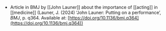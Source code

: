- Article in BMJ by [[John Launer]] about the importance of [[acting]] in [[medicine]] (Launer, J. (2024) ‘John Launer: Putting on a performance’, _BMJ_, p. q364. Available at: [https://doi.org/10.1136/bmj.q364](https://doi.org/10.1136/bmj.q364))
